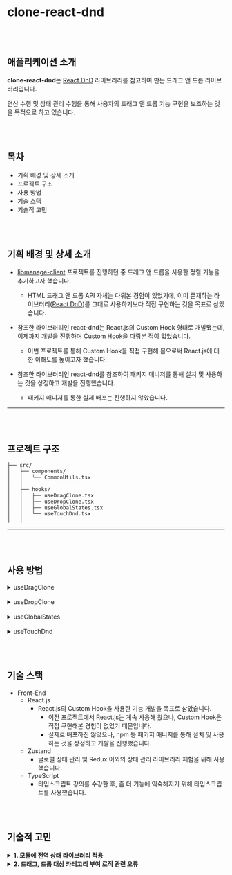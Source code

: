 # clone-react-dnd

<br/><br/>

## 애플리케이션 소개
**clone-react-dnd**는 [React DnD](https://react-dnd.github.io/react-dnd/about) 라이브러리를 참고하여 만든 드래그 앤 드롭 라이브러리입니다.

연산 수행 및 상태 관리 수행을 통해 사용자의 드래그 앤 드롭 기능 구현을 보조하는 것을 목적으로 하고 있습니다.

<br/><br/>

## 목차
* 기획 배경 및 상세 소개
* 프로젝트 구조
* 사용 방법
* 기술 스택
* 기술적 고민

<br/><br/>

## 기획 배경 및 상세 소개
* [libmanage-client](https://github.com/godcl1623/libmanage-client) 프로젝트를 진행하던 중 드래그 앤 드롭을 사용한 정렬 기능을 추가하고자 했습니다.
	* HTML 드래그 앤 드롭 API 자체는 다뤄본 경험이 있었기에, 이미 존재하는 라이브러리([React DnD](https://react-dnd.github.io/react-dnd/about))를 그대로 사용하기보다 직접 구현하는 것을 목표로 삼았습니다.

* 참조한 라이브러리인 react-dnd는 React.js의 Custom Hook 형태로 개발됐는데, 이제까지 개발을 진행하며 Custom Hook을 다뤄본 적이 없었습니다.
	* 이번 프로젝트를 통해 Custom Hook을 직접 구현해 봄으로써 React.js에 대한 이해도를 높이고자 했습니다.

* 참조한 라이브러리인 react-dnd를 참조하여 패키지 매니저를 통해 설치 및 사용하는 것을 상정하고 개발을 진행했습니다.
	* 패키지 매니저를 통한 실제 배포는 진행하지 않았습니다.

****
<br/><br/>

## 프로젝트 구조
```
├── src/
│   ├── components/
│   │   └── CommonUtils.tsx
│   │
│   ├── hooks/
│   │   ├── useDragClone.tsx
│   │   ├── useDropClone.tsx
│   │   ├── useGlobalStates.tsx
│   │   └── useTouchDnd.tsx
│   │
```

****
<br/><br/>

## 사용 방법

<details>
<summary>useDragClone</summary>
<div markdown="1">

* `useDragClone`은 react-dnd의 `useDrag` Hook에 해당합니다.
  * `ref`를 지정한 대상, 자식 요소에 `draggable` 속성을 부여함으로써 드래그할 수 있도록 만들어줍니다.

* **상세 기능**
  * 대상에 토글 가능한 드래그 속성 부여
  * 드래그 시작 지점 좌표, 드래그 대상 정보 제공

* **상세 설명**
  ```
  import cloneDnd, { DragOption } from 'cloneDnd';

  function App(props) {
    const { useDragClone } = cloneDnd;

    const dragOption: DragOption = {
      currentItemCategory: {
        level0: ['category1']
      },
      disableCurrent: true,
      applyToChildren: true
    };

    const [dragRef, dragInfo, setSettings] = useDragClone(dragOption);

    const { makeDraggable, setRefresher } = setSettings;

    return (
      <div
        ref={dragRef}
      >
        { ... }
      </div>
    );
  }
  ```

  * **파라미터**
    * `DragOption`: 대상에 드래그를 적용하기에 앞서 부여할 옵션입니다.
      * `currentItemCategory`**(필수)**: `(string | string[])[]` 타입이며, 동일한 카테고리가 부여된 드롭 대상과만 반응합니다.
      * `disableCurrent`(선택): `boolean` 타입이며, 기본값은 `true`입니다. `true`로 설정할 경우 `ref` 대상은 드래그 속성이 부여되지 않습니다.
        * `disableCurrent`와 `applyToChildren` 둘 중 하나는 반드시 `true`값이어야 합니다.
      * `applyToChildren`(선택): `boolean` 타입이며, 기본값은 `true`입니다. `true`로 설정할 경우 `ref` 대상의 자식 요소들에 드래그 속성이 부여됩니다.
        * `disableCurrent`와 `applyToChildren` 둘 중 하나는 반드시 `true`값이어야 합니다.

  * **반환 배열**
    * **[0]**(`dragRef`)**(필수)**: 대상에 드래그 속성을 부여합니다.
    * **[1]**(`dragInfo`): 드래그 앤 드롭 구현에 사용할 수 있는 데이터를 담은 객체로, 드래그 시작 시점의 드래그 요소의 좌표 정보, 스타일 정보를 반환합니다.
      * `dragInfo` 객체는 각각 `startEleInfo`, `startCoords` 객체를 포함합니다.
      * `startEleInfo`는 `getBoundingClientRect()`로 반환된 정보를 담고 있습니다.
      * `startCoords`는 `DragEvent`로 반환된 정보를 담고 있습니다.
    * **[2]**(`setSettings`): 드래그 앤 드롭 구현에 사용할 수 있는 메서드를 포함하는 객체입니다.
      * `setRefresher()`: DOM 노드가 새로 생성되어 재렌더링이 발생했을 때, 새로 생성된 노드에도 드래그 속성을 부여하기 위해 사용하는 메서드입니다.
        * `onChange` 이벤트의 `event.target`을 파라미터로 합니다.
      * `makeDraggable(param: boolean)`: 드래그 속성이 토글 형식으로 부여되도록 설정하는 메서드입니다.
        * 드래그 속성이 필요 없는경우 `false`를, 드래그 속성이 필요한 경우 `true`를 값으로 받습니다.

</div>
</details>

<br/>

<details>
<summary>useDropClone</summary>
<div markdown="1">

* `useDropClone`은 react-dnd의 `useDrop` Hook에 해당합니다.
  * `ref`를 지정한 대상, 자식 요소에 카테고리를 부여함으로써 드래그 대상과의 상호작용이 가능해지도록 합니다.

* **상세 기능**
  * 대상에 드롭 이벤트 부여
  * 드래그 대상과의 카테고리 비교를 통해 드롭 이벤트 실행

* **상세 설명**
  ```
  import cloneDnd, { DropOption } from 'cloneDnd';

  function App(props) {
    const { useDropClone } = cloneDnd;

    const dropOption: DropOption = {
      currentItemCategory: {
        level0: ['category1']
      },
      applyToChildren: true
    };

    const [dropRef, lastDropResult] = useDragClone(dragOption);

    return (
      <div
        ref={dropRef}
      >
        { ... }
      </div>
    );
  }
  ```

  * **파라미터**
    * `DropOption`: 대상에 드롭 이벤트를 적용하기에 앞서 부여할 옵션입니다.
      * `currentItemCategory`**(필수)**: `(string | string[])[]` 타입이며, 동일한 카테고리가 부여된 드래그 대상과만 반응합니다.
      * `applyToChildren`(선택): `boolean` 타입이며, 기본값은 `false`입니다. `true`로 설정할 경우 `ref` 대상을 포함해 자식 요소들 또한 드롭 이벤트의 대상이 됩니다.

  * **반환 배열**
    * **[0]**(`dropRef`)**(필수)**: 대상에 드롭 이벤트를 부여합니다.
    * **[1]**(`dropInfo`): 드래그 앤 드롭 구현에 사용할 수 있는 데이터를 담은 객체로, 드롭 시점의 드래그 요소의 좌표 정보, 스타일 정보를 반환합니다.
    * `dropInfo` 객체는 각각 `dropEleInfo`, `dropCoords` 객체를 포함합니다.
    * `dropEleInfo`는 `getBoundingClientRect()`로 반환된 정보를 담고 있습니다.
    * `dropCoords`는 `DragEvent`로 반환된 정보를 담고 있습니다.
    * **[2]**(`__DebugLastDropResult`): 디버깅 용도로 사용할 수 있는 정보를 담은 객체입니다. `__DebugLastDroppedLevel` 프로퍼티와 `__DebugLastDroppedResult` 프로퍼티를 담고 있습니다.
      * `__DebugLastDroppedLevel`: 드래그 대상이 드롭된 깊이를 나타냅니다. `dropRef`를 기준으로 0부터 시작하며, 중첩이 발생할 때마다 1씩 증가합니다.
      * `__DebugLastDroppedResult`: 드롭된 대상이 `dropRef`인지, 자식 요소인지를 나타냅니다. 드롭 대상이 `dropRef`일 경우 `root`, 자식 요소일 경우 `child`가 값이 됩니다.

</div>
</details>

<br/>

<details>
<summary>useGlobalStates</summary>
<div markdown="1">

* `useGlobalStates`는 디버깅 목적을 위해 clone-react-dnd 내부에서 사용되는 각종 상태를 반환하는 메서드입니다.

* **상세 설명**
  ```
  import cloneDnd from 'cloneDnd';

  function App(props) {
    const { useGlobalStates } = cloneDnd;

    const {
      currentDragTarget,
      currentDropTarget,
      currentDragCategory,
      currentDropCategory,
      dropMap,
      isDropped
    } = useGlobalStates();
  }
  ```

    * `currentDrag(Drop)Target`: 현재 드래그 중인 대상, 현재 드롭 이벤트가 발생한 대상을 나타냅니다.
    * `currentDrag(Drop)Category`: 현재 드래그 중인 대상의 카테고리, 현재 드롭 이벤트가 발생한 대상의 카테고리를 나타냅니다.
    * `dropMap`: 현재 `dropRef`의 DOM 트리를 배열을 값으로 하는 객체 형태로 표시합니다.
      * 예시 삽입
    * `isDropped`: 드롭 이벤트가 정상적으로 발생했는지 여부를 나타냅니다.

</div>
</details>

<br/>

<details>
<summary>useTouchDnd</summary>
<div markdown="1">

* `useTouchDnd`는 모바일 화면에서 터치 이벤트로 드래그 앤 드롭 기능을 구현해야 할 때 사용하는 hook 입니다.

* **상세 설명**
  ```
  import cloneDnd, { TouchStyleOptions } from 'cloneDnd';

  function App(props) {
    const { useTouchDnd } = cloneDnd;

    const touchStyleOptions: TouchStyleOptions = {
      cloneTgtStyle: {
        // Customize width, height, position, left, top, opacity, background
      },

      highlightStyles: {
        // Customize transition, currEleBoxShadow, dropTgtBoxShadow, exceptionsBoxShadow
      }
    }

    const [
      makeTouchTgtClone,
      trackClonedTgt,
      highlightDragItem,
      detectDropEvt
    ] = useDragClone(touchStyleOptions);

    function handleTouchStart(event: React.TouchEvent): void {
      const touchTgt = '' // define touch target here

      makeTouchTgtClone(event, touchTgt, dropRef.current);
    }

    function handleTouchMove(event: React.TouchEvent): void {
      trackClonedTgt(event);
      highlightDragItem(event, dropRef.current);
    }

    const updateStateFuncs = (dropRes: string[]): void => {
      // call state update functions here
    };

    function handleTouchEnd(event: React.TouchEvent): void {
      detectDropEvt(dropRef.current, updateStateFuncs);
    }

    return (
      <div
        ref={dropRef}
        onTouchStart={handleTouchStart}
        onTouchMove={handleTouchMove}
        onTouchEnd={handleTouchEnd}
      >
        { ... }
      </div>
    );
  }
  ```

  * **파라미터**
    * `touchStyleOptions`: 터치 이벤트를 적용하기에 앞서 부여할 옵션입니다.<br />
      드래그 대상을 드래그할 때 표시할 미리보기, 드래그 대상을 드롭할 자리 강조 등의
      효과를 부여할 수 있습니다.
      * `cloneTgtStyle`: 터치로 이동시킬 대상의 미리보기 스타일을 설정합니다.<br />
        대상의 width, height, position, left, top, opacity, background 전부 혹은 일부를 수정할 수 있습니다.
      * `highlightStyles`: 터치 후 드래그하는 동안 대상이 드롭될 자리를 강조하는 효과를 부여할 수 있습니다.<br />
        대상의 transition, currEleBoxShadow(= 현재 드래그 대상이 드롭될 자리 강조), dropTgtBoxShadow(= 드래그로 목록의 끝에 도달했을 때 마지막 요소의 강조 효과),
        exceptionBoxShadow(= 드롭될 자리 이외의 요소에서 강조 효과 제거 혹은 별도의 강조 효과 부여) 전부 혹은 일부를 수정할 수 있습니다.

  * **반환 배열**
    * **[0]**(`makeTouchTgtClone`): touchstart 시점에 드래그할 대상의 미리보기 요소를 생성하는 함수입니다.<br />
      * touchmove 시점에 드롭될 지점까지 이동하는 역할을 수행합니다.
      * 인자로 터치 이벤트, 드래그 대상(event.target 등), 드롭 대상을 차례로 받습니다.
    * **[1]**(`trackClonedTgt`): touchmove 시점에 touchstart에서 생성된 미리보기 요소를 손가락 움직임에 맞춰 이동시키는 함수입니다.
      * 인자로 터치 이벤트를 받습니다.
    * **[2]**(`highlightDragItem`): touchmove 시점에 현재 드래그 중인 요소가 드롭될 위치를 강조하여 표시하는 함수입니다.
      * 인자로 터치 이벤트, 드롭 대상을 차례로 받습니다.
    * **[3]**(`detectDropEvt`): touchend 시점에 드래그 중이던 요소를 드롭하고, 이에 맞춰 요소 목록의 순서를 변경하는 함수입니다.
      * 인자로 드롭 대상, 드롭 결과를 문자열 형태로 만들어 기존 상태값과 대체할 함수를 받습니다.

</div>
</details>

<br/><br/>

## 기술 스택
* Front-End
	* React.js
    	* React.js의 Custom Hook을 사용한 기능 개발을 목표로 삼았습니다.
        	* 이전 프로젝트에서 React.js는 계속 사용해 왔으나, Custom Hook은 직접 구현해본 경험이 없었기 때문입니다.
        	* 실제로 배포하진 않았으나, npm 등 패키지 매니저를 통해 설치 및 사용하는 것을 상정하고 개발을 진행했습니다.
	* Zustand
    	* 글로벌 상태 관리 및 Redux 이외의 상태 관리 라이브러리 체험을 위해 사용했습니다.
	* TypeScript
    	* 타입스크립트 강의를 수강한 후, 좀 더 기능에 익숙해지기 위해 타입스크립트를 사용했습니다.

<br/><br/>

## 기술적 고민

<details>
<summary><span style="font-weight: bold;">1. 모듈에 전역 상태 라이브러리 적용</span></summary>
<div markdown="1">

  * **요약**
    - 기존에 사용해오던 react-redux로는 프로젝트 외부에서 글로벌 상태 관리가 불가능하여 Zustand 라이브러리로 변경
  
  * **문제 상황**
    - 글로벌 상태 관리로 사용해오던 react-redux는 프로젝트 내부 테스트 환경에서는 잘 작동했으나, 외부에서 라이브러리 형태의 설치를 상정한 환경에서는 사용할 수 없었음
        - 커스텀 훅을 만든 후 프로젝트 내부에서 테스트하는 경우 react-redux로도 글로벌 상태 관리에 문제가 없었음
        - 커스텀 훅만 별도의 폴더에 분리해 다른 프로젝트에 로컬 설치하여 사용할 경우 상태관리 기능이 작동하지 않음
  
  * **접근 방법**
    - 원인 파악
        - 조사 결과, 라이브러리를 외부 프로젝트에 설치하는 환경에서는 react-redux를 사용할 수 없다는 것을 발견함
    - 대안 조사
        - npm trends를 기준으로 redux 계열을 제외한 상태 관리 라이브러리 종류를 목록화
        - 조사 시점 기준 가장 인기 있는 라이브러리인 MobX와 Zustand를 비교함
        - 둘 중 함수형 컴포넌트에 좀 더 적합하다는 평을 받은 Zustand를 사용하기로 함
  
  * **적용 결과**
    - 프로젝트 내부 테스트 환경에서도, 외부 프로젝트에 라이브러리 형태로 설치한 상황에서도 동일하게 작동하는 것을 확인
    - 단, 라이브러리 개발 시 Zustand에 Redux DevTools에서 열람할 수 있는 옵션을 부여한 경우, 배포 전 해당 옵션을 삭제하는 과정이 필요함
        - Zustand 사용 라이브러리와 본 프로젝트가 Redux DevTools 사용과 관련해 충돌이 발생할 경우, import로 불러온 Zustand 사용 라이브러리가 우선하는 문제가 발생함

</div>
</details>

<details>
<summary><span style="font-weight: bold">2. 드래그, 드롭 대상 카테고리 부여 로직 관련 오류</span></summary>

  * **요약**
    - 중첩 구조의 드래그, 드롭 대상마다 카테고리를 부여하는 로직을 구현했으나, 의도와 다르게 작동하는 문제를 수정함
  
  * **문제 상황**
    - 중첩 상태의 드래그, 드롭 대상마다 카테고리를 부여하기 위해 BFS 알고리즘에 착안한 로직을 구현함
        - 예를 들어 `루트(= dropRef) > (드롭 대상 1 > 드롭 대상 3) + (드롭 대상 2 > 드롭 대상 4)` 구조를 `루트 / 드롭 대상 1 + 드롭 대상 2 / 드롭 대상 3 + 드롭 대상 4`와 같이 읽어 들이는 것이 목표임
    - 실제 동작은 `루트 / 드롭 대상 1 + 드롭 대상 2 / 드롭 대상 3 / 드롭 대상 4`와 같이 나타나, 의도했던 것과 다른 로직이 구현됨
  
  * **접근 방법 및 해결**
    - 원인 파악
        - BFS 알고리즘을 작성할 때, 현재 탐색 중인 노드에 자식 노드가 존재할 경우 높이를 1 올리도록 코드를 작성함
        - 동일 계층에 속하는 노드들을 따로 분류하는 과정 없이, 탐색 큐에 현재 탐색 중인 노드의 자식을 바로 추가함
    - 해결안
        - 탐색 과정에서 현재 탐색 중인 노드의 다음 계층에 속하는 요소 개수를 구함
        - 현재 탐색 중인 노드의 다음 계층에 속하는 노드를 모으는 임시 배열을 선언하고, 배열의 길이가 요소 개수와 일치할 때까지 탐색 큐에서 추출한 노드를 추가함
        - 배열의 길이가 요소 개수와 일치하면 임시 배열을 계층 목록으로 저장, 임시 배열 내 노드들의 자식 노드를 탐색 큐에 추가하여 탐색을 계속함
  
  * **적용 결과**
    - 정상적으로 읽어 들인 중첩 구조를 바탕으로 중첩 구조 내 요소마다 카테고리를 부여할 수 있게 됨

</details>
